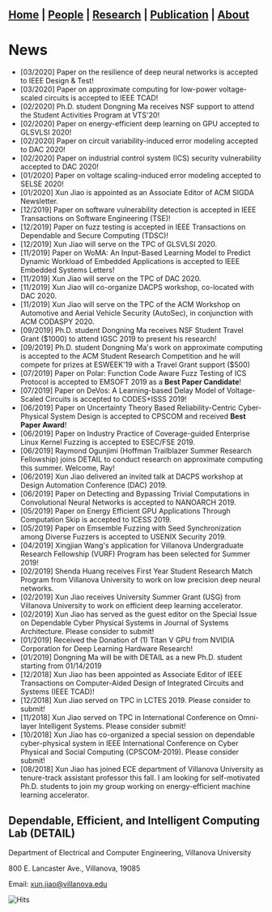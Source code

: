 ## [**Home**](./) | [People](./people) | [Research](./research) | [Publication](./publication) | [About](./about) 

# News
* [03/2020] Paper on the resilience of deep neural networks is accepted to IEEE Design & Test!
* [03/2020] Paper on approximate computing for low-power voltage-scaled circuits is accepted to IEEE TCAD!
* [02/2020] Ph.D. student Dongning Ma receives NSF support to attend the Student Activities Program at VTS'20!
* [02/2020] Paper on energy-efficient deep learning on GPU accepted to GLSVLSI 2020!
* [02/2020] Paper on circuit variability-induced error modeling accepted to DAC 2020! 
* [02/2020] Paper on industrial control system (ICS) security vulnerability accepted to DAC 2020!
* [01/2020] Paper on voltage scaling-induced error modeling accepted to SELSE 2020! 
* [01/2020] Xun Jiao is appointed as an Associate Editor of ACM SIGDA Newsletter.
* [12/2019] Paper on software vulnerability detection is accepted in IEEE Transactions on Software Engineering (TSE)!
* [12/2019] Paper on fuzz testing is accepted in IEEE Transactions on Dependable and Secure Computing (TDSC)!
* [12/2019] Xun Jiao will serve on the TPC of GLSVLSI 2020. 
* [11/2019] Paper on WoMA: An Input-Based Learning Model to Predict Dynamic Workload of Embedded Applications is accepted to IEEE Embedded Systems Letters!
* [11/2019] Xun Jiao will serve on the TPC of DAC 2020. 
* [11/2019] Xun Jiao will co-organize DACPS workshop, co-located with DAC 2020. 
* [11/2019] Xun Jiao will serve on the TPC of the ACM Workshop on Automotive and Aerial Vehicle Security (AutoSec), in conjunction with ACM CODASPY 2020. 
* [09/2019] Ph.D. student Dongning Ma receives NSF Student Travel Grant ($1000) to attend IGSC 2019 to present his research!
* [09/2019] Ph.D. student Dongning Ma's work on approximate computing is accepted to the ACM Student Research Competition and he will compete for prizes at ESWEEK'19 with a Travel Grant support ($500)
* [07/2019] Paper on Polar: Function Code Aware Fuzz Testing of ICS Protocol is accepted to EMSOFT 2019 as a **Best Paper Candidate**!
* [07/2019] Paper on DeVos: A Learning-based Delay Model of Voltage-Scaled Circuits is accepted to CODES+ISSS 2019!
* [06/2019] Paper on Uncertainty Theory Based Reliability-Centric Cyber-Physical System Design is accepted to CPSCOM and received **Best Paper Award**!
* [06/2019] Paper on Industry Practice of Coverage-guided Enterprise Linux Kernel Fuzzing is accepted to ESEC/FSE 2019.
* [06/2019] Raymond Ogunjimi (Hoffman Trailblazer Summer Research Fellowship) joins DETAIL to conduct research on approximate computing this summer. Welcome, Ray!
* [06/2019] Xun Jiao delivered an invited talk at DACPS workshop at Design Automation Conference (DAC) 2019.
* [06/2019] Paper on Detecting and Bypassing Trivial Computations in Convolutional Neural Networks is accepted to NANOARCH 2019.
* [05/2019] Paper on Energy Efficient GPU Applications Through Computation Skip is accepted to ICESS 2019.
* [05/2019] Paper on Emsemble Fuzzing with Seed Synchronization among Diverse Fuzzers is accepted to USENIX Security 2019.
* [04/2019] Xingjian Wang's application for Villanova Undergraduate Research Fellowship (VURF) Program has been selected for Summer 2019!
* [02/2019] Shenda Huang receives First Year Student Research Match Program from Villanova University to work on low precision deep neural networks.
* [02/2019] Xun Jiao receives University Summer Grant (USG) from Villanova University to work on efficient deep learning accelerator.
* [02/2019] Xun Jiao has served as the guest editor on the Special Issue on Dependable Cyber Physical Systems in Journal of Systems Architecture. Please consider to submit!
* [01/2019] Received the Donation of (1) Titan V GPU from NVIDIA Corporation for Deep Learning Hardware Research! 
* [01/2019] Dongning Ma will be with DETAIL as a new Ph.D. student starting from 01/14/2019
* [12/2018] Xun Jiao has been appointed as Associate Editor of IEEE Transactions on Computer-Aided Design of Integrated Circuits and Systems (IEEE TCAD)!
* [12/2018] Xun Jiao served on TPC in LCTES 2019. Please consider to submit!
* [11/2018] Xun Jiao served on TPC in International Conference on Omni-layer Intelligent Systems. Please consider submit!
* [10/2018] Xun Jiao has co-organized a special session on dependable cyber-physical system in IEEE International Conference on Cyber Physical and Social Computing (CPSCOM-2019). Please consider submit!
* [08/2018] Xun Jiao has joined ECE department of Villanova University as tenure-track assistant professor this fall. I am looking for self-motivated Ph.D. students to join my group working on energy-efficient machine learning accelerator. 
  
## Dependable, Efficient, and Intelligent Computing Lab (DETAIL)
Department of Electrical and Computer Engineering, Villanova University

800 E. Lancaster Ave., Villanova, 19085

Email: xun.jiao@villanova.edu

![Hits](https://hitcounter.pythonanywhere.com/count/tag.svg?url=https%3A%2F%2Fvu-detail.github.io)
